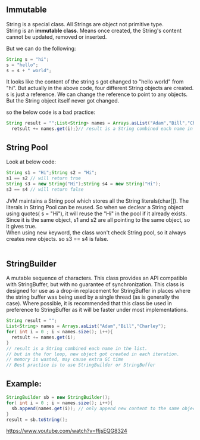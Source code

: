 ## Immutable
String is a special class. All Strings are object not primitive type.  
String is an **immutable class**. Means once created, the String's content cannot be updated, removed or inserted.  

But we can do the following:

```java
String s = "hi";
s = "hello";
s = s + " world";
```

It looks like the content of the string s got changed to "hello world" from "hi". But actually in the above code, four different String objects are created. s is just a reference. We can change the reference to point to any objects. But the String object itself never got changed.  

so the below code is a bad practice:  

```java
String result = "";List<String> names = Arrays.asList("Adam","Bill","Charley");for( int i = 0 ; i < names.size(); i++){
  retsult += names.get(i);}// result is a String combined each name in the list.// but in the for loop, new object got created in each iteration.// memory is wasted// Best practice is to use StringBuilder or StringBuffer
```

## String Pool

Look at below code:  

```java
String s1 = "Hi";String s2 = "Hi";
s1 == s2 // will return true
String s3 = new String("Hi");String s4 = new String("Hi");
s3 == s4 // will return false
```

JVM maintains a String pool which stores all the String literals(char[]). The literals in String Pool can be reused. So when we declear a String object using quotes( s = "Hi"), it will reuse the "Hi" in the pool if it already exists. Since it is the same object, s1 and s2 are all pointing to the same object, so it gives true.  
When using new keyword, the class won't check String pool, so it always creates new objects. so s3 == s4 is false.  
 
## StringBuilder  

A mutable sequence of characters. This class provides an API compatible with StringBuffer, but with no guarantee of synchronization. This class is designed for use as a drop-in replacement for StringBuffer in places where the string buffer was being used by a single thread (as is generally the case). Where possible, it is recommended that this class be used in preference to StringBuffer as it will be faster under most implementations.   

```java
String result = "";
List<String> names = Arrays.asList("Adam","Bill","Charley");
for( int i = 0 ; i < names.size(); i++){
  retsult += names.get(i);
}
// result is a String combined each name in the list.
// but in the for loop, new object got created in each iteration.
// memory is wasted, may cause extra GC time
// Best practice is to use StringBuilder or StringBuffer
```

## Example: 

```java
StringBuilder sb = new StringBuilder();
for( int i = 0 ; i < names.size(); i++){
  sb.append(names.get(i)); // only append new content to the same object.
}
result = sb.toString();
```

https://www.youtube.com/watch?v=ffjsEQG8324  
